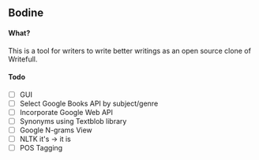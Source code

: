 Bodine
-----

#### What?
This is a tool for writers to write better writings as an open source clone of Writefull.

#### Todo
- [ ] GUI
- [ ] Select Google Books API by subject/genre
- [ ] Incorporate Google Web API
- [ ] Synonyms using Textblob library
- [ ] Google N-grams View
- [ ] NLTK it's -> it is
- [ ] POS Tagging
